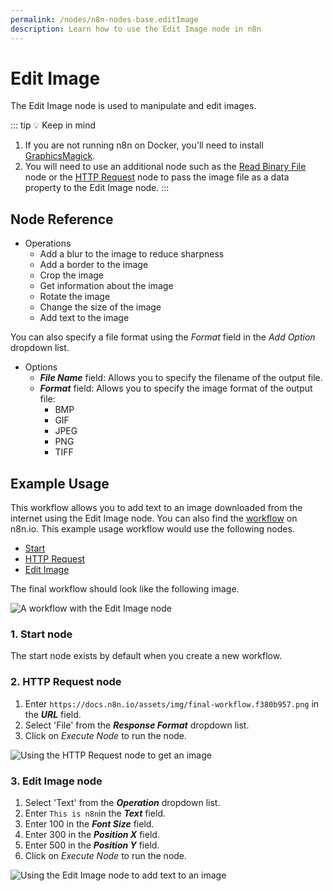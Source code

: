 ```yaml
---
permalink: /nodes/n8n-nodes-base.editImage
description: Learn how to use the Edit Image node in n8n
---
```


# Edit Image

The Edit Image node is used to manipulate and edit images.

::: tip 💡 Keep in mind
1. If you are not running n8n on Docker, you'll need to install [GraphicsMagick](http://www.graphicsmagick.org/README.html).
2. You will need to use an additional node such as the [Read Binary File](../../core-nodes/ReadBinaryFile/README.md) node or the [HTTP Request](../../core-nodes/HTTPRequest/README.md) node to pass the image file as a data property to the Edit Image node.
:::

## Node Reference

- Operations
	- Add a blur to the image to reduce sharpness
	- Add a border to the image
	- Crop the image
	- Get information about the image
	- Rotate the image
	- Change the size of the image
	- Add text to the image

You can also specify a file format using the *Format* field in the *Add Option* dropdown list.

- Options
	- ***File Name*** field: Allows you to specify the filename of the output file.
	- ***Format*** field: Allows you to specify the image format of the output file:
		- BMP
		- GIF
		- JPEG
		- PNG
		- TIFF


## Example Usage

This workflow allows you to add text to an image downloaded from the internet using the Edit Image node. You can also find the [workflow](https://n8n.io/workflows/591) on n8n.io. This example usage workflow would use the following nodes.
- [Start](../../core-nodes/Start/README.md)
- [HTTP Request](../../core-nodes/HTTPRequest/README.md)
- [Edit Image]()


The final workflow should look like the following image.

![A workflow with the Edit Image node](./workflow.png)

### 1. Start node

The start node exists by default when you create a new workflow.


### 2. HTTP Request node

1. Enter `https://docs.n8n.io/assets/img/final-workflow.f380b957.png` in the ***URL*** field.
2. Select 'File' from the ***Response Format*** dropdown list.
3. Click on *Execute Node* to run the node.

![Using the HTTP Request node to get an image](./HTTPRequest_node.png)


### 3. Edit Image node

1. Select 'Text' from the ***Operation*** dropdown list.
2. Enter `This is n8n`in the ***Text*** field.
3. Enter 100 in the ***Font Size*** field.
4. Enter 300 in the ***Position X*** field.
5. Enter 500 in the ***Position Y*** field.
6. Click on *Execute Node* to run the node.

![Using the Edit Image node to add text to an image](./EditImage_node.png)
